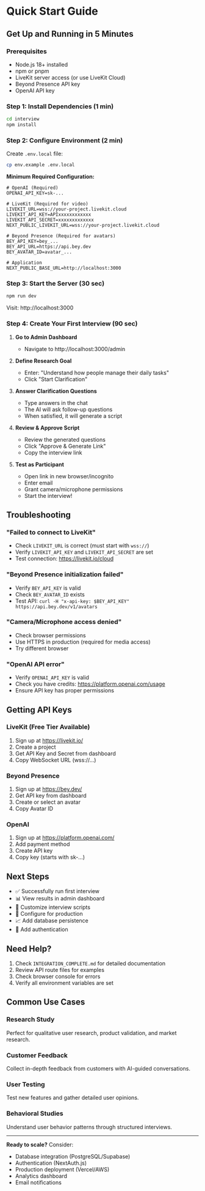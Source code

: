 # Quick Start Guide

## Get Up and Running in 5 Minutes

### Prerequisites
- Node.js 18+ installed
- npm or pnpm
- LiveKit server access (or use LiveKit Cloud)
- Beyond Presence API key
- OpenAI API key

### Step 1: Install Dependencies (1 min)
```bash
cd interview
npm install
```

### Step 2: Configure Environment (2 min)

Create `.env.local` file:
```bash
cp env.example .env.local
```

**Minimum Required Configuration:**
```env
# OpenAI (Required)
OPENAI_API_KEY=sk-...

# LiveKit (Required for video)
LIVEKIT_URL=wss://your-project.livekit.cloud
LIVEKIT_API_KEY=APIxxxxxxxxxxxx
LIVEKIT_API_SECRET=xxxxxxxxxxxxx
NEXT_PUBLIC_LIVEKIT_URL=wss://your-project.livekit.cloud

# Beyond Presence (Required for avatars)
BEY_API_KEY=bey_...
BEY_API_URL=https://api.bey.dev
BEY_AVATAR_ID=avatar_...

# Application
NEXT_PUBLIC_BASE_URL=http://localhost:3000
```

### Step 3: Start the Server (30 sec)
```bash
npm run dev
```

Visit: http://localhost:3000

### Step 4: Create Your First Interview (90 sec)

1. **Go to Admin Dashboard**
   - Navigate to http://localhost:3000/admin

2. **Define Research Goal**
   - Enter: "Understand how people manage their daily tasks"
   - Click "Start Clarification"

3. **Answer Clarification Questions**
   - Type answers in the chat
   - The AI will ask follow-up questions
   - When satisfied, it will generate a script

4. **Review & Approve Script**
   - Review the generated questions
   - Click "Approve & Generate Link"
   - Copy the interview link

5. **Test as Participant**
   - Open link in new browser/incognito
   - Enter email
   - Grant camera/microphone permissions
   - Start the interview!

## Troubleshooting

### "Failed to connect to LiveKit"
- Check `LIVEKIT_URL` is correct (must start with `wss://`)
- Verify `LIVEKIT_API_KEY` and `LIVEKIT_API_SECRET` are set
- Test connection: https://livekit.io/cloud

### "Beyond Presence initialization failed"
- Verify `BEY_API_KEY` is valid
- Check `BEY_AVATAR_ID` exists
- Test API: `curl -H "x-api-key: $BEY_API_KEY" https://api.bey.dev/v1/avatars`

### "Camera/Microphone access denied"
- Check browser permissions
- Use HTTPS in production (required for media access)
- Try different browser

### "OpenAI API error"
- Verify `OPENAI_API_KEY` is valid
- Check you have credits: https://platform.openai.com/usage
- Ensure API key has proper permissions

## Getting API Keys

### LiveKit (Free Tier Available)
1. Sign up at https://livekit.io/
2. Create a project
3. Get API Key and Secret from dashboard
4. Copy WebSocket URL (wss://...)

### Beyond Presence
1. Sign up at https://bey.dev/
2. Get API key from dashboard
3. Create or select an avatar
4. Copy Avatar ID

### OpenAI
1. Sign up at https://platform.openai.com/
2. Add payment method
3. Create API key
4. Copy key (starts with sk-...)

## Next Steps

- ✅ Successfully run first interview
- 📊 View results in admin dashboard
- 🎨 Customize interview scripts
- 🔧 Configure for production
- 📈 Add database persistence
- 🔐 Add authentication

## Need Help?

1. Check `INTEGRATION_COMPLETE.md` for detailed documentation
2. Review API route files for examples
3. Check browser console for errors
4. Verify all environment variables are set

## Common Use Cases

### Research Study
Perfect for qualitative user research, product validation, and market research.

### Customer Feedback
Collect in-depth feedback from customers with AI-guided conversations.

### User Testing
Test new features and gather detailed user opinions.

### Behavioral Studies
Understand user behavior patterns through structured interviews.

---

**Ready to scale?** Consider:
- Database integration (PostgreSQL/Supabase)
- Authentication (NextAuth.js)
- Production deployment (Vercel/AWS)
- Analytics dashboard
- Email notifications

